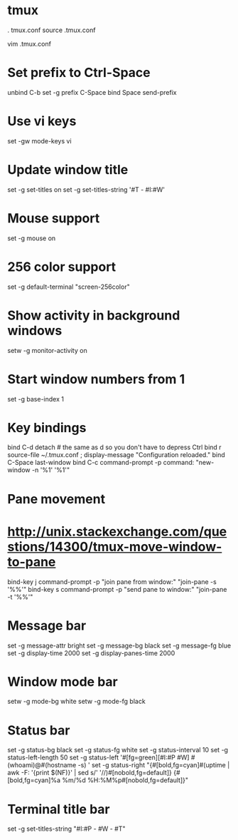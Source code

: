 # tmux
. tmux.conf
source .tmux.conf


vim .tmux.conf

# Set prefix to Ctrl-Space
unbind C-b
set -g prefix C-Space
bind Space send-prefix

# Use vi keys
set -gw mode-keys vi

# Update window title
set -g set-titles on
set -g set-titles-string '#T - #I:#W'

# Mouse support
set -g mouse on

# 256 color support
set -g default-terminal "screen-256color"

# Show activity in background windows
setw -g monitor-activity on

# Start window numbers from 1
set -g base-index 1

# Key bindings
bind C-d detach                 # the same as d so you don't have to depress Ctrl
bind r source-file ~/.tmux.conf \; display-message "Configuration reloaded."
bind C-Space last-window
bind C-c command-prompt -p command: "new-window -n '%1' '%1'"

# Pane movement
# http://unix.stackexchange.com/questions/14300/tmux-move-window-to-pane
bind-key j command-prompt -p "join pane from window:"  "join-pane -s '%%'"
bind-key s command-prompt -p "send pane to window:"  "join-pane -t '%%'"

# Message bar
set -g message-attr bright
set -g message-bg black
set -g message-fg blue
set -g display-time 2000
set -g display-panes-time 2000

# Window mode bar
setw -g mode-bg white
setw -g mode-fg black

# Status bar
set -g status-bg black
set -g status-fg white
set -g status-interval 10
set -g status-left-length 50
set -g status-left '#[fg=green][#I:#P #W] #(whoami)@#(hostname -s) '
set -g status-right "{#[bold,fg=cyan]#(uptime | awk -F: '{print $(NF)}' | sed s/' '//)#[nobold,fg=default]}  {#[bold,fg=cyan]%a %m/%d %H:%M%p#[nobold,fg=default]}"

# Terminal title bar
set -g set-titles-string "#I:#P - #W - #T"

